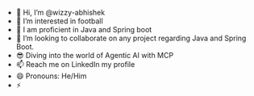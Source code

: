 - 👋 Hi, I’m @wizzy-abhishek
- 👀 I’m interested in football 
- 🌱 I am proficient in Java and Spring boot 
- 💞️ I’m looking to collaborate on any project regarding Java and Spring Boot.
- 😎 Diving into the world of Agentic AI with MCP
- 📫 Reach me on LinkedIn my profile 
- 😄 Pronouns: He/Him
- ⚡

<!---
wizzy-abhishek/wizzy-abhishek is a ✨ special ✨ repository because its `README.md` (this file) appears on your GitHub profile.
You can click the Preview link to take a look at your changes.
--->
